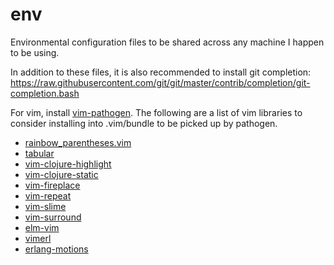 env
===

Environmental configuration files to be shared across any machine I happen to be using.

In addition to these files, it is also recommended to install git completion:
https://raw.githubusercontent.com/git/git/master/contrib/completion/git-completion.bash

For vim, install [vim-pathogen](https://github.com/tpope/vim-pathogen).
The following are a list of vim libraries to consider installing into .vim/bundle to be
picked up by pathogen.
* [rainbow_parentheses.vim](https://github.com/kien/rainbow_parentheses.vim.git)
* [tabular](https://github.com/godlygeek/tabular.git)
* [vim-clojure-highlight](https://github.com/guns/vim-clojure-highlight)
* [vim-clojure-static](https://github.com/guns/vim-clojure-static.git)
* [vim-fireplace](https://github.com/tpope/vim-fireplace.git)
* [vim-repeat](https://github.com/tpope/vim-repeat.git)
* [vim-slime](https://github.com/jpalardy/vim-slime.git)
* [vim-surround](https://github.com/tpope/vim-surround.git)
* [elm-vim](https://github.com/ElmCast/elm-vim.git)
* [vimerl](https://github.com/jimenezrick/vimerl)
* [erlang-motions](https://github.com/edkolev/erlang-motions.vim.git)

